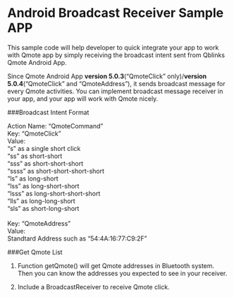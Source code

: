 Android Broadcast Receiver Sample APP
==============

This sample code will help developer to quick integrate your app to work with Qmote app by simply receiving the broadcast intent sent from Qblinks Qmote Android App.

Since Qmote Android App **version 5.0.3**(“QmoteClick” only)/**version 5.0.4**(“QmoteClick” and “QmoteAddress”), it sends broadcast message for every Qmote activities. You can implement broadcast message receiver in your app, and your app will work with Qmote nicely.


###Broadcast Intent Format

Action Name: “QmoteCommand”<br />
Key:   “QmoteClick”<br />
Value: <br />
       “s”     as a single short click<br />
       “ss”    as short-short<br />
       “sss”   as short-short-short<br />
       “ssss”  as short-short-short-short<br />
       “ls”    as long-short<br />
       “lss”   as long-short-short<br />
       “lsss”  as long-short-short-short<br />
       “lls”   as long-long-short<br />
       “sls”   as short-long-short<br />
<br />
Key: “QmoteAddress”<br />
Value:<br />
      Standtard Address such as “54:4A:16:77:C9:2F”<br />

###Get Qmote List

1. Function getQmote() will get Qmote addresses in Bluetooth system.
Then you can know the addresses you expected to see in your receiver.

2. Include a BroadcastReceiver to receive Qmote click.
